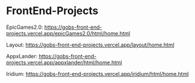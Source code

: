 # FrontEnd-Projects

EpicGames2.0: https://gobs-front-end-projects.vercel.app/epicGames2.0/html/home.html

Layout: https://gobs-front-end-projects.vercel.app/layout/home.html

AppxLander: https://gobs-front-end-projects.vercel.app/appxlander/html/home.html

Iridium: https://gobs-front-end-projects.vercel.app/iridium/html/home.html
